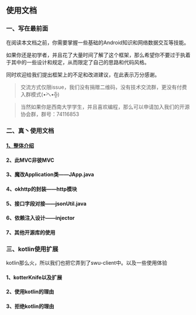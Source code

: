 ## 使用文档 ##

### 一、写在最前面 ###

在阅读本文档之前，你需要掌握一些基础的Android知识和网络数据交互等技能。

如果你还是初学者，并且花了大量时间了解了这个框架，那么希望你不要过于执着于其中的一些设计和规定，从而限定了自己的思路和代码风格。

同时欢迎给我们提出框架上的不足和改进建议，在此表示万分感谢。

> 交流方式仅限issue，我们没有捐赠二维码，没有技术交流群，更没有付费入群模式(•́へ•́╬)

> 当然如果你是西南大学学生，并且喜欢编程，那么可以申请加入我们的开源协会群，群号：74116853

### 二、真丶使用文档 ###

#### [1、整体介绍](overall-mind.md) ####

#### 2、此MVC非彼MVC ####

#### 3、魔改Application类——JApp.java ####

#### 4、okhttp的封装——http模块 ####

#### 5、接口字段对接——jsonUtil.java ####

#### 6、依赖注入设计——injector ####

#### 7、其他开源库的使用 ####

### 三、kotlin使用扩展 ###

kotlin那么火，所以我们也把它弄到了swu-client中。以及一些使用体验

#### 1、kotterKnife以及扩展 ####

#### 2、使用kotlin的理由 ####

#### 3、拒绝kotlin的理由 ####